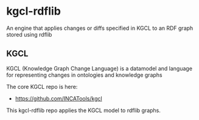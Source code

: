 # kgcl-rdflib

An engine that applies changes or diffs specified in KGCL to an RDF graph stored using rdflib

## KGCL

KGCL (Knowledge Graph Change Language) is a datamodel and language for representing changes in ontologies and knowledge graphs

The core KGCL repo is here:

 - https://github.com/INCATools/kgcl
 
 This kgcl-rdflib repo applies the KGCL model to rdflib graphs.

